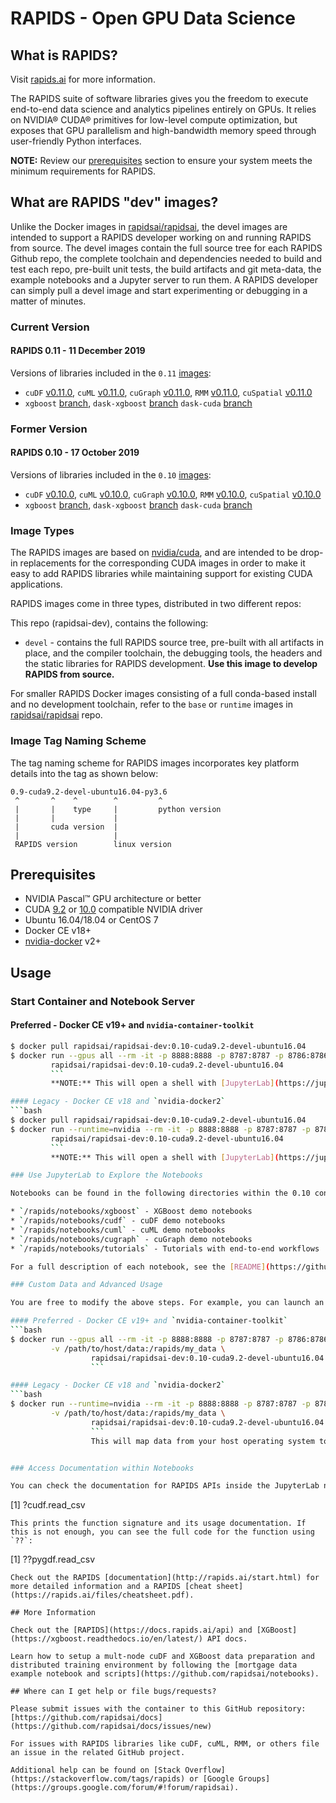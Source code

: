 # RAPIDS - Open GPU Data Science

## What is RAPIDS?

Visit [rapids.ai](http://rapids.ai) for more information.

The RAPIDS suite of software libraries gives you the freedom to execute end-to-end data science and analytics pipelines entirely on GPUs. It relies on NVIDIA® CUDA® primitives for low-level compute optimization, but exposes that GPU parallelism and high-bandwidth memory speed through user-friendly Python interfaces.

**NOTE:** Review our [prerequisites](#prerequisites) section to ensure your system meets the minimum requirements for RAPIDS.

## What are RAPIDS "dev" images?

Unlike the Docker images in [rapidsai/rapidsai](https://hub.docker.com/r/rapidsai/rapidsai), the devel images are intended to support a RAPIDS developer working on and running RAPIDS from source.  The devel images contain the full source tree for each RAPIDS Github repo, the complete toolchain and dependencies needed to build and test each repo, pre-built unit tests, the build artifacts and git meta-data, the example notebooks and a Jupyter server to run them.  A RAPIDS developer can simply pull a devel image and start experimenting or debugging in a matter of minutes.

### Current Version

#### RAPIDS 0.11 - 11 December 2019

Versions of libraries included in the `0.11` [images](#rapids-11-images):
- `cuDF` [v0.11.0](https://github.com/rapidsai/cudf/tree/v0.11.0), `cuML` [v0.11.0](https://github.com/rapidsai/cuml/tree/v0.11.0), `cuGraph` [v0.11.0](https://github.com/rapidsai/cugraph/tree/v0.11.0), `RMM` [v0.11.0](https://github.com/rapidsai/RMM/tree/v0.11.0), `cuSpatial` [v0.11.0](https://github.com/rapidsai/cuspatial/tree/v0.11.0)
- `xgboost` [branch](https://github.com/rapidsai/xgboost/tree/rapids-0.11-release), `dask-xgboost` [branch](https://github.com/rapidsai/dask-xgboost/tree/dask-cudf) `dask-cuda` [branch](https://github.com/rapidsai/dask-cuda/tree/branch-0.11)

### Former Version

#### RAPIDS 0.10 - 17 October 2019

Versions of libraries included in the `0.10` [images](#rapids-10-images):
- `cuDF` [v0.10.0](https://github.com/rapidsai/cudf/tree/v0.10.0), `cuML` [v0.10.0](https://github.com/rapidsai/cuml/tree/v0.10.0), `cuGraph` [v0.10.0](https://github.com/rapidsai/cugraph/tree/v0.10.0), `RMM` [v0.10.0](https://github.com/rapidsai/RMM/tree/v0.10.0), `cuSpatial` [v0.10.0](https://github.com/rapidsai/cuspatial/tree/v0.10.0)
- `xgboost` [branch](https://github.com/rapidsai/xgboost/tree/rapids-0.10-release), `dask-xgboost` [branch](https://github.com/rapidsai/dask-xgboost/tree/dask-cudf) `dask-cuda` [branch](https://github.com/rapidsai/dask-cuda/tree/branch-0.10)

### Image Types

The RAPIDS images are based on [nvidia/cuda](https://hub.docker.com/r/nvidia/cuda), and are intended to be drop-in replacements for the corresponding CUDA
images in order to make it easy to add RAPIDS libraries while maintaining support for existing CUDA applications.

RAPIDS images come in three types, distributed in two different repos:

This repo (rapidsai-dev), contains the following:
- `devel` - contains the full RAPIDS source tree, pre-built with all artifacts in place, and the compiler toolchain, the debugging tools, the headers and the static libraries for RAPIDS development. <b>Use this image to develop RAPIDS from source.</b>

For smaller RAPIDS Docker images consisting of a full conda-based install and no development toolchain, refer to the `base` or `runtime` images in [rapidsai/rapidsai](https://hub.docker.com/r/rapidsai/rapidsai) repo.

### Image Tag Naming Scheme

The tag naming scheme for RAPIDS images incorporates key platform details into the tag as shown below:
```
0.9-cuda9.2-devel-ubuntu16.04-py3.6
 ^       ^    ^        ^         ^
 |       |    type     |         python version
 |       |             |
 |       cuda version  |
 |                     |
 RAPIDS version        linux version
```

## Prerequisites

* NVIDIA Pascal™ GPU architecture or better
* CUDA [9.2](https://developer.nvidia.com/cuda-92-download-archive) or [10.0](https://developer.nvidia.com/cuda-downloads) compatible NVIDIA driver
* Ubuntu 16.04/18.04 or CentOS 7
* Docker CE v18+
* [nvidia-docker](https://github.com/nvidia/nvidia-docker/wiki/Installation-(version-2.0)) v2+

## Usage

### Start Container and Notebook Server

#### Preferred - Docker CE v19+ and `nvidia-container-toolkit`
```bash
$ docker pull rapidsai/rapidsai-dev:0.10-cuda9.2-devel-ubuntu16.04
$ docker run --gpus all --rm -it -p 8888:8888 -p 8787:8787 -p 8786:8786 \
         rapidsai/rapidsai-dev:0.10-cuda9.2-devel-ubuntu16.04
         ```
         **NOTE:** This will open a shell with [JupyterLab](https://jupyterlab.readthedocs.io/en/stable/) running in the background on port 8888 on your host machine.

#### Legacy - Docker CE v18 and `nvidia-docker2`
```bash
$ docker pull rapidsai/rapidsai-dev:0.10-cuda9.2-devel-ubuntu16.04
$ docker run --runtime=nvidia --rm -it -p 8888:8888 -p 8787:8787 -p 8786:8786 \
         rapidsai/rapidsai-dev:0.10-cuda9.2-devel-ubuntu16.04
         ```
         **NOTE:** This will open a shell with [JupyterLab](https://jupyterlab.readthedocs.io/en/stable/) running in the background on port 8888 on your host machine.

### Use JupyterLab to Explore the Notebooks

Notebooks can be found in the following directories within the 0.10 container:

* `/rapids/notebooks/xgboost` - XGBoost demo notebooks
* `/rapids/notebooks/cudf` - cuDF demo notebooks
* `/rapids/notebooks/cuml` - cuML demo notebooks
* `/rapids/notebooks/cugraph` - cuGraph demo notebooks
* `/rapids/notebooks/tutorials` - Tutorials with end-to-end workflows

For a full description of each notebook, see the [README](https://github.com/rapidsai/notebooks/blob/branch-0.9/README.md) in the notebooks repository.

### Custom Data and Advanced Usage

You are free to modify the above steps. For example, you can launch an interactive session with your own data:

#### Preferred - Docker CE v19+ and `nvidia-container-toolkit`
```bash
$ docker run --gpus all --rm -it -p 8888:8888 -p 8787:8787 -p 8786:8786 \
         -v /path/to/host/data:/rapids/my_data \
                  rapidsai/rapidsai-dev:0.10-cuda9.2-devel-ubuntu16.04
                  ```

#### Legacy - Docker CE v18 and `nvidia-docker2`
```bash
$ docker run --runtime=nvidia --rm -it -p 8888:8888 -p 8787:8787 -p 8786:8786 \
         -v /path/to/host/data:/rapids/my_data \
                  rapidsai/rapidsai-dev:0.10-cuda9.2-devel-ubuntu16.04
                  ```
                  This will map data from your host operating system to the container OS in the `/rapids/my_data` directory. You may need to modify the provided notebooks for the new data paths.


### Access Documentation within Notebooks

You can check the documentation for RAPIDS APIs inside the JupyterLab notebook using a `?` command, like this:
```
[1] ?cudf.read_csv
```
This prints the function signature and its usage documentation. If this is not enough, you can see the full code for the function using `??`:
```
[1] ??pygdf.read_csv
```
Check out the RAPIDS [documentation](http://rapids.ai/start.html) for more detailed information and a RAPIDS [cheat sheet](https://rapids.ai/files/cheatsheet.pdf).

## More Information

Check out the [RAPIDS](https://docs.rapids.ai/api) and [XGBoost](https://xgboost.readthedocs.io/en/latest/) API docs.

Learn how to setup a mult-node cuDF and XGBoost data preparation and distributed training environment by following the [mortgage data example notebook and scripts](https://github.com/rapidsai/notebooks).

## Where can I get help or file bugs/requests?

Please submit issues with the container to this GitHub repository: [https://github.com/rapidsai/docs](https://github.com/rapidsai/docs/issues/new)

For issues with RAPIDS libraries like cuDF, cuML, RMM, or others file an issue in the related GitHub project.

Additional help can be found on [Stack Overflow](https://stackoverflow.com/tags/rapids) or [Google Groups](https://groups.google.com/forum/#!forum/rapidsai).
